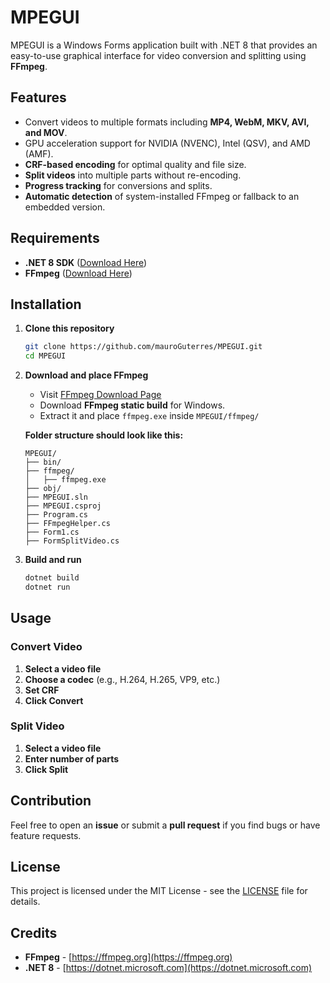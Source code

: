 # MPEGUI

MPEGUI is a Windows Forms application built with .NET 8 that provides an easy-to-use graphical interface for video conversion and splitting using **FFmpeg**.

## Features
- Convert videos to multiple formats including **MP4, WebM, MKV, AVI, and MOV**.
- GPU acceleration support for NVIDIA (NVENC), Intel (QSV), and AMD (AMF).
- **CRF-based encoding** for optimal quality and file size.
- **Split videos** into multiple parts without re-encoding.
- **Progress tracking** for conversions and splits.
- **Automatic detection** of system-installed FFmpeg or fallback to an embedded version.

## Requirements
- **.NET 8 SDK** ([Download Here](https://dotnet.microsoft.com/en-us/download/dotnet/8.0))
- **FFmpeg** ([Download Here](https://ffmpeg.org/download.html))

## Installation
1. **Clone this repository**
   ```sh
   git clone https://github.com/mauroGuterres/MPEGUI.git
   cd MPEGUI
   ```
2. **Download and place FFmpeg**
   - Visit [FFmpeg Download Page](https://ffmpeg.org/download.html)
   - Download **FFmpeg static build** for Windows.
   - Extract it and place `ffmpeg.exe` inside `MPEGUI/ffmpeg/`
   
   **Folder structure should look like this:**
   ```
   MPEGUI/
   ├── bin/
   ├── ffmpeg/
   │   ├── ffmpeg.exe
   ├── obj/
   ├── MPEGUI.sln
   ├── MPEGUI.csproj
   ├── Program.cs
   ├── FFmpegHelper.cs
   ├── Form1.cs
   ├── FormSplitVideo.cs
   ```
3. **Build and run**
   ```sh
   dotnet build
   dotnet run
   ```

## Usage
### Convert Video
1. **Select a video file**
2. **Choose a codec** (e.g., H.264, H.265, VP9, etc.)
3. **Set CRF**
4. **Click Convert**

### Split Video
1. **Select a video file**
2. **Enter number of parts**
3. **Click Split**

## Contribution
Feel free to open an **issue** or submit a **pull request** if you find bugs or have feature requests.

## License
This project is licensed under the MIT License - see the [LICENSE](LICENSE) file for details.

## Credits
- **FFmpeg** - [https://ffmpeg.org](https://ffmpeg.org)
- **.NET 8** - [https://dotnet.microsoft.com](https://dotnet.microsoft.com)

